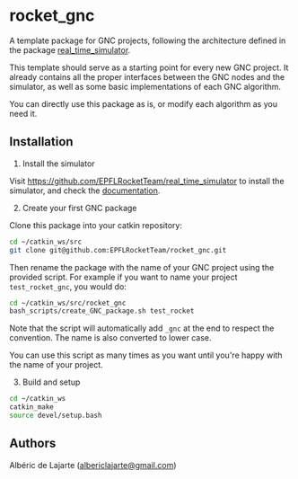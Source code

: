 # rocket_gnc
A template package for GNC projects, following the architecture defined in the package [real_time_simulator](https://github.com/EPFLRocketTeam/real_time_simulator).

This template should serve as a starting point for every new GNC project. It already contains all the proper interfaces between the GNC nodes and the simulator, as well as some basic implementations of each GNC algorithm.

You can directly use this package as is, or modify each algorithm as you need it.

## Installation
1. Install the simulator

Visit https://github.com/EPFLRocketTeam/real_time_simulator to install the simulator, and check the [documentation](http://wiki.ros.org/real_time_simulator).

2. Create your first GNC package

Clone this package into your catkin repository:
```bash
cd ~/catkin_ws/src
git clone git@github.com:EPFLRocketTeam/rocket_gnc.git
```

Then rename the package with the name of your GNC project using the provided script. For example if you want to name your project `test_rocket_gnc`, you would do:
```bash
cd ~/catkin_ws/src/rocket_gnc
bash_scripts/create_GNC_package.sh test_rocket
```
Note that the script will automatically add `_gnc` at the end to respect the convention. The name is also converted to lower case.

You can use this script as many times as you want until you're happy with the name of your project.

3. Build and setup
```bash
cd ~/catkin_ws
catkin_make
source devel/setup.bash
```


## Authors

Albéric de Lajarte (albericlajarte@gmail.com)
